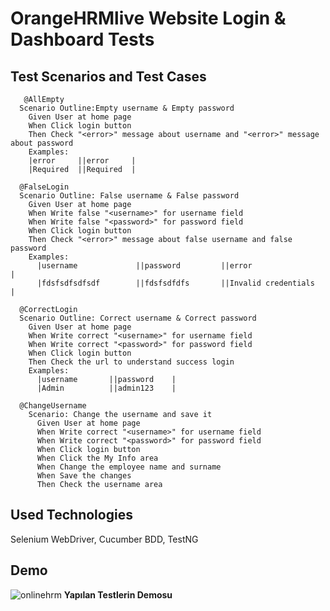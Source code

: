 # OrangeHRMlive Website Login & Dashboard Tests

## Test Scenarios and Test Cases
```
   @AllEmpty
  Scenario Outline:Empty username & Empty password
    Given User at home page
    When Click login button
    Then Check "<error>" message about username and "<error>" message about password
    Examples:
    |error     ||error     |
    |Required  ||Required  |

  @FalseLogin
  Scenario Outline: False username & False password
    Given User at home page
    When Write false "<username>" for username field
    When Write false "<password>" for password field
    When Click login button
    Then Check "<error>" message about false username and false password
    Examples:
      |username             ||password         ||error                  |
      |fdsfsdfsdfsdf        ||fdsfsdfdfs       ||Invalid credentials    |

  @CorrectLogin
  Scenario Outline: Correct username & Correct password
    Given User at home page
    When Write correct "<username>" for username field
    When Write correct "<password>" for password field
    When Click login button
    Then Check the url to understand success login
    Examples:
      |username       ||password    |
      |Admin          ||admin123    |

  @ChangeUsername
    Scenario: Change the username and save it
      Given User at home page
      When Write correct "<username>" for username field
      When Write correct "<password>" for password field
      When Click login button
      When Click the My Info area
      When Change the employee name and surname
      When Save the changes
      Then Check the username area
```      

## Used Technologies

Selenium WebDriver, Cucumber BDD, TestNG

  
## Demo
![onlinehrm](https://github.com/aliturkmen4/OrangeHRMLiveTest/assets/84051961/98ba4bde-eecf-4a25-9535-c88ea01625ad)
**Yapılan Testlerin Demosu**

